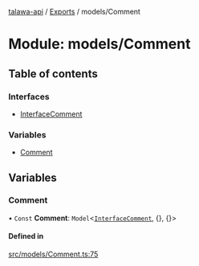 [talawa-api](../README.md) / [Exports](../modules.md) / models/Comment

# Module: models/Comment

## Table of contents

### Interfaces

- [InterfaceComment](../interfaces/models_Comment.InterfaceComment.md)

### Variables

- [Comment](models_Comment.md#comment)

## Variables

### Comment

• `Const` **Comment**: `Model`\<[`InterfaceComment`](../interfaces/models_Comment.InterfaceComment.md), \{\}, \{\}\>

#### Defined in

[src/models/Comment.ts:75](https://github.com/PalisadoesFoundation/talawa-api/blob/a2b0847/src/models/Comment.ts#L75)
